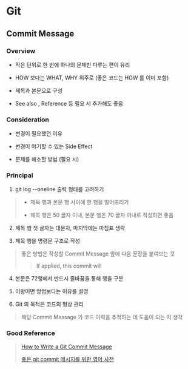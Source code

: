 # Git

## Commit Message

### Overview

- 작은 단위로 한 번에 하나의 문제만 다루는 편이 유리

- HOW 보다는 WHAT, WHY 위주로 (좋은 코드는 HOW 를 이미 포함)

- 제목과 본문으로 구성

- See also , Reference 등 필요 시 추가해도 좋음

### Consideration

- 변경이 필요했던 이유

- 변경이 야기할 수 있는 Side Effect

- 문제를 해소할 방법 (필요 시)

### Principal

1. git log --oneline 출력 형태를 고려하기
> - 제목 행과 본문 행 사이에 한 행을 떨어뜨리기
>
> - 제목 행은 50 글자 이내, 본문 행은 70 글자 이내로 작성하면 좋음

2. 제목 행 첫 글자는 대문자, 마지막에는 마침표 생략

3. 제목 행을 명령문 구조로 작성
> 좋은 방법은 작성할 Commit Message 앞에 다음 문장을 붙여보는 것
> > If applied, this commit will

4. 본문은 72행에서 반드시 줄바꿈을 통해 행을 구분

5. 이왕이면 방법보다는 이유를 설명

6. Git 의 목적은 코드의 형상 관리
> 해당 Commit Message 가 코드 이력을 추적하는 데 도움이 되는 지 생각

### Good Reference
> [How to Write a Git Commit Message](https://cbea.ms/git-commit)
> 
> [좋은 git commit 메시지를 위한 영어 사전](https://blog.ull.im/engineering/2019/03/10/logs-on-git.html)
